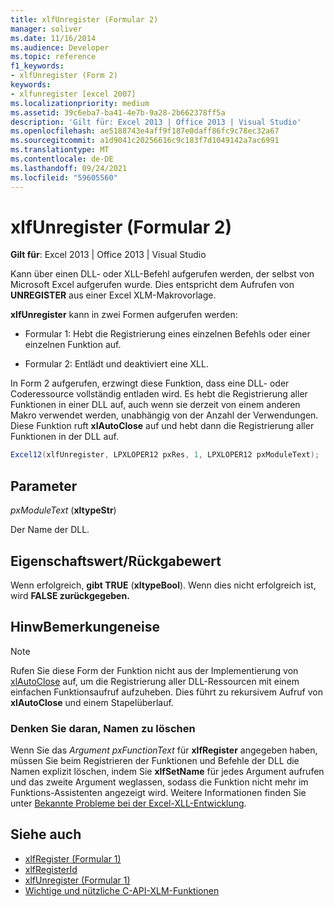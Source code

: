 ```yaml
---
title: xlfUnregister (Formular 2)
manager: soliver
ms.date: 11/16/2014
ms.audience: Developer
ms.topic: reference
f1_keywords:
- xlfUnregister (Form 2)
keywords:
- xlfunregister [excel 2007]
ms.localizationpriority: medium
ms.assetid: 39c6eba7-ba41-4e7b-9a28-2b662378ff5a
description: 'Gilt für: Excel 2013 | Office 2013 | Visual Studio'
ms.openlocfilehash: ae5188743e4aff9f187e0daff86fc9c78ec32a67
ms.sourcegitcommit: a1d9041c20256616c9c183f7d1049142a7ac6991
ms.translationtype: MT
ms.contentlocale: de-DE
ms.lasthandoff: 09/24/2021
ms.locfileid: "59605560"
---
```

# <a name="xlfunregister-form-2"></a>xlfUnregister (Formular 2)

**Gilt für**: Excel 2013 | Office 2013 | Visual Studio 
  
Kann über einen DLL- oder XLL-Befehl aufgerufen werden, der selbst von Microsoft Excel aufgerufen wurde. Dies entspricht dem Aufrufen von **UNREGISTER** aus einer Excel XLM-Makrovorlage. 
  
**xlfUnregister** kann in zwei Formen aufgerufen werden: 
  
- Formular 1: Hebt die Registrierung eines einzelnen Befehls oder einer einzelnen Funktion auf.
    
- Formular 2: Entlädt und deaktiviert eine XLL.
    
In Form 2 aufgerufen, erzwingt diese Funktion, dass eine DLL- oder Coderessource vollständig entladen wird. Es hebt die Registrierung aller Funktionen in einer DLL auf, auch wenn sie derzeit von einem anderen Makro verwendet werden, unabhängig von der Anzahl der Verwendungen. Diese Funktion ruft **xlAutoClose** auf und hebt dann die Registrierung aller Funktionen in der DLL auf.
  
```cs
Excel12(xlfUnregister, LPXLOPER12 pxRes, 1, LPXLOPER12 pxModuleText);
```

## <a name="parameters"></a>Parameter

_pxModuleText_ (**xltypeStr**)
  
Der Name der DLL.
  
## <a name="property-valuereturn-value"></a>Eigenschaftswert/Rückgabewert

Wenn erfolgreich, **gibt TRUE** (**xltypeBool**). Wenn dies nicht erfolgreich ist, wird **FALSE zurückgegeben.**
  
## <a name="remarks"></a>HinwBemerkungeneise

> [!NOTE] 
> Rufen Sie diese Form der Funktion nicht aus der Implementierung von [xlAutoClose](xlautoclose.md) auf, um die Registrierung aller DLL-Ressourcen mit einem einfachen Funktionsaufruf aufzuheben. Dies führt zu rekursivem Aufruf von **xlAutoClose** und einem Stapelüberlauf. 
  
### <a name="remember-to-delete-names"></a>Denken Sie daran, Namen zu löschen

Wenn Sie das  _Argument pxFunctionText_ für **xlfRegister** angegeben haben, müssen Sie beim Registrieren der Funktionen und Befehle der DLL die Namen explizit löschen, indem Sie **xlfSetName** für jedes Argument aufrufen und das zweite Argument weglassen, sodass die Funktion nicht mehr im Funktions-Assistenten angezeigt wird. Weitere Informationen finden Sie unter [Bekannte Probleme bei der Excel-XLL-Entwicklung](known-issues-in-excel-xll-development.md).
  
## <a name="see-also"></a>Siehe auch

- [xlfRegister (Formular 1)](xlfregister-form-1.md)
- [xlfRegisterId](xlfregisterid.md)
- [xlfUnregister (Formular 1)](xlfunregister-form-1.md)
- [Wichtige und nützliche C-API-XLM-Funktionen](essential-and-useful-c-api-xlm-functions.md)

